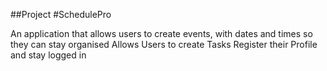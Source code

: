 ##Project
#SchedulePro

An application that allows users to create events, with dates and times so they can stay organised
Allows Users to create Tasks
Register their Profile and stay logged in
